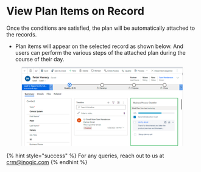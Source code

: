 # View Plan Items on Record

Once the conditions are satisfied, the plan will be automatically attached to the records.

* Plan items will appear on the selected record as shown below. And users can perform the various steps of the attached plan during the course of their day.

<figure><img src="../../../.gitbook/assets/View plan items on record.png" alt=""><figcaption></figcaption></figure>

{% hint style="success" %}
For any queries, reach out to us at [crm@inogic.com](mailto:crm@inogic.com)
{% endhint %}
